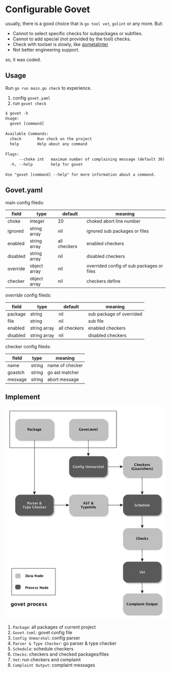 # Configurable Govet
 
usually, there is a good choice that is `go tool vet`, `golint` or any more. But:

+ Cannot to select specific checks for subpackages or subfiles.
+ Cannot to add special (not provided by the tool) checks.
+ Check with toolset is slowly, like [gometalinter](https://github.com/alecthomas/gometalinter)
+ Not better engineering support.
  
so, it was coded.

## Usage

Run `go run main.go check` to experience.

1. config `govet.yaml`
2. run `govet check`

```shell
$ govet -h
Usage:
  govet [command]

Available Commands:
  check       Run check on the project
  help        Help about any command

Flags:
      --choke int   maximum number of complaining message (default 30)
  -h, --help        help for govet

Use "govet [command] --help" for more information about a command.
```

## Govet.yaml

main config fileds:

| field | type | default | meaning |
| --- | ---  | --- | --- |
| choke | integer | 20 | choked abort line number |
| ignored | string array | nil | ignored sub packages or files |
| enabled | string array | all checkers | enabled checkers |
| disabled | string array | nil | disabled checkers |
| override | object array | nil | overrided config of sub packages or files |
| checker | object array | nil | checkers define |

*override* config fileds:

| field | type | default | meaning |
| --- | --- | --- | --- |
| package | string | nil | sub package of overrided |
| file | string | nil | sub file
| enabled | string array | all checkers | enabled checkers |
| disabled | string array | nil | disabled checkers |
                      
checker config fileds:

| field | type | meaning |
| --- | --- | --- |
| name | string | name of checker |
| goastch | string | go ast matcher |
| message | string | abort message |

## Implement

![Govet process](doc/imgs/govet-process.png)

1. `Package`: all packages of current project
2. `Govet.toml`: govet config file
3. `Config Unmarshal`: config parser
4. `Parser & Type Checker`: go parser & type checker
5. `Schedule`: schedule checkers
6. `Checks`: checkers and checked packages/files
7. `Vet`: run checkers and complaint
8. `Complaint Output`: complaint messages
